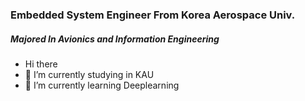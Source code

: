 ### Embedded System Engineer From Korea Aerospace Univ.

##### Majored In Avionics and Information Engineering
- Hi there
- 🔭 I’m currently studying in KAU
- 🌱 I’m currently learning Deeplearning
